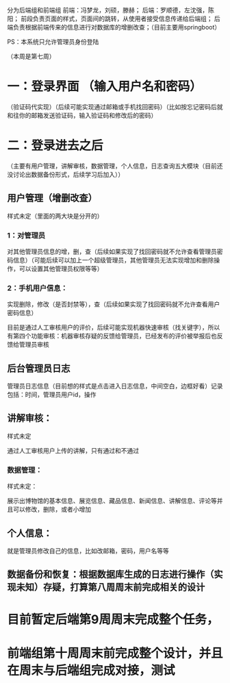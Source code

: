 分为后端组和前端组
前端：冯梦龙，刘硕，滕赫；
后端：罗顺德，左沈强，陈阳；
前段负责页面的样式，页面间的跳转，从使用者接受信息传递给后端组；
后端负责根据前端传来的信息进行对数据库的增删改查；（目前主要用springboot）

PS：本系统只允许管理员身份登陆

（本周是第七周）

# 一：登录界面 （输入用户名和密码）

（验证码代实现）（后续可能实现通过邮箱或手机找回密码）（比如按忘记密码后就和往你的邮箱发送验证码，输入验证码和修改后的密码）

# 二：登录进去之后

（主要有用户管理，讲解审核，数据管理，个人信息，日志查询五大模块（目前还没讨论出数据备份形式，后续学习后加入）） 

## 用户管理（增删改查）

样式未定（里面的两大块是分开的）

### 1：对管理员

 对其他管理员信息的增，删，查（后续如果实现了找回密码就不允许查看管理员密码信息）（可能后续可以加上一个超级管理员，其他管理员无法实现增加和删除操作，可以设置其他管理员权限等等）

### 2：手机用户信息：

实现删除，修改（是否封禁等），查（后续如果实现了找回密码就不允许查看用户密码信息）

目前是通过人工审核用户的评价，后续可能实现机器快速审核（找关键字），所以有第四个功能审核：机器审核存疑的反馈给管理员，已经发布的评价被举报后也反馈给管理员审核

## 后台管理员日志

管理员日志信息（目前想的样式是点击进入日志信息，中间空白，边框好看）记录包括：时间，管理员用户id，操作

## 讲解审核：

样式未定

通过人工审核用户上传的讲解，只有通过和不通过

### 数据管理：

样式未定：

展示出博物馆的基本信息、展览信息、藏品信息、新闻信息、讲解信息、评论等并且可以修改，删除，或者小增加

## 个人信息：

就是管理员修改自己的信息，比如改邮箱，密码，用户名等等



## 数据备份和恢复：根据数据库生成的日志进行操作（实现未知）存疑，打算第八周周末前完成相关的设计





# 目前暂定后端第9周周末完成整个任务，

# 前端组第十周周末前完成整个设计，并且在周末与后端组完成对接，测试